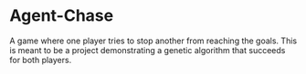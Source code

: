 # Agent-Chase
A game where one player tries to stop another from reaching the goals. This is meant to be a project demonstrating a genetic algorithm that succeeds for both players.
